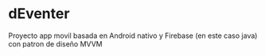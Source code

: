 # dEventer
Proyecto app movil basada en Android nativo y Firebase (en este caso java) con patron de diseño MVVM
